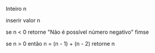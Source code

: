 Inteiro n

inserir valor n

se n < 0
  retorne "Não é possível número negativo"
  fimse
 
 se n > 0
  então n = (n - 1) + (n - 2)
  retorne n
